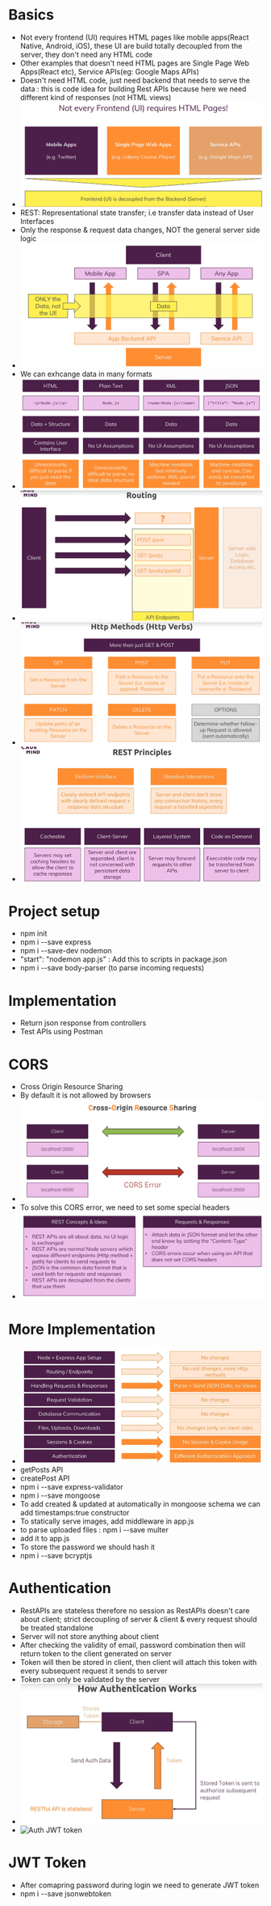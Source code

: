 # Basics

- Not every frontend (UI) requires HTML pages like mobile apps(React Native, Android, iOS), these UI are build totally decoupled from the server, they don't need any HTML code
- Other examples that doesn't need HTML pages are Single Page Web Apps(React etc), Service APIs(eg: Google Maps APIs)
- Doesn't need HTML code, just need backend that needs to serve the data : this is code idea for building Rest APIs because here we need different kind of responses (not HTML views)
- ![Rest APIs](images/image.png)
- REST: Representational state transfer; i.e transfer data instead of User Interfaces
- Only the response & request data changes, NOT the general server side logic
- ![Rest APIs big pic](images/image-1.png)
- We can exhcange data in many formats
- ![Data formats](images/image-2.png)
- ![Routing](images/image-3.png)
- ![Http methods](images/image-4.png)
- ![Rest Principles](images/image-5.png)

# Project setup

- npm init
- npm i --save express
- npm i --save-dev nodemon
- "start": "nodemon app.js" : Add this to scripts in package.json
- npm i --save body-parser (to parse incoming requests)

# Implementation

- Return json response from controllers
- Test APIs using Postman

# CORS

- Cross Origin Resource Sharing
- By default it is not allowed by browsers
- ![CORS](images/image-6.png)
- To solve this CORS error, we need to set some special headers
- ![Summary](images/image-7.png)

# More Implementation

- ![Node vs rest apis](images/image-8.png)
- getPosts API
- createPost API
- npm i --save express-validator
- npm i --save mongoose
- To add created & updated at automatically in mongoose schema we can add timestamps:true constructor
- To statically serve images, add middleware in app.js
- to parse uploaded files : npm i --save multer
- add it to app.js
- To store the password we should hash it
- npm i --save bcryptjs

# Authentication

- RestAPIs are stateless therefore no session as RestAPIs doesn't care about client; strict decoupling of server & client & every request should be treated standalone
- Server will not store anything about client
- After checking the validity of email, password combination then will return token to the client generated on server
- Token will then be stored in client, then client will attach this token with every subsequent request it sends to server
- Token can only be validated by the server
- ![Auth flow](images/image-9.png)
- ![Auth JWT token](image.png)

# JWT Token

- After comapring password during login we need to generate JWT token
- npm i --save jsonwebtoken

